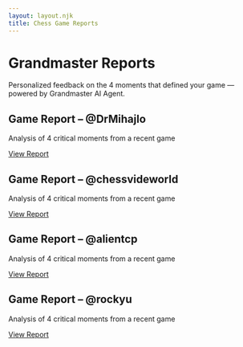 ```yaml
---
layout: layout.njk
title: Chess Game Reports
---
```


<script>
  // Simple password protection
  (function() {
    // Check if user has already been authenticated
    if (!sessionStorage.getItem('authenticated')) {
      const password = prompt("Please enter the admin password to view the reports list:");
      
      // Change this to your desired password
      if (password === "anant") {
        sessionStorage.setItem('authenticated', 'true');
      } else {
        alert("Incorrect password. Access denied.");
        // Redirect somewhere else or show a blank page
        document.body.innerHTML = "<h1>Access Denied</h1><p>Invalid password provided.</p>";
        return;
      }
    }
  })();
</script>

<div class="home-header">
  <h1>Grandmaster Reports</h1>
  <p>Personalized feedback on the 4 moments that defined your game — powered by Grandmaster AI Agent.</p>
</div>

<div class="reports-list">
  <div class="report-card">
    <h2>Game Report – @DrMihajlo</h2>
    <p>Analysis of 4 critical moments from a recent game</p>
    <p><a href="/drmihajlo/" class="view-report">View Report</a></p>
  </div>

  <div class="report-card">
    <h2>Game Report – @chessvideworld</h2>
    <p>Analysis of 4 critical moments from a recent game</p>
    <p><a href="/chessvideworld/" class="view-report">View Report</a></p>
  </div>
  
  <div class="report-card">
    <h2>Game Report – @alientcp</h2>
    <p>Analysis of 4 critical moments from a recent game</p>
    <p><a href="/alientcp/" class="view-report">View Report</a></p>
  </div>
  
  <div class="report-card">
    <h2>Game Report – @rockyu</h2>
    <p>Analysis of 4 critical moments from a recent game</p>
    <p><a href="/rockyu/" class="view-report">View Report</a></p>
  </div>
</div> 